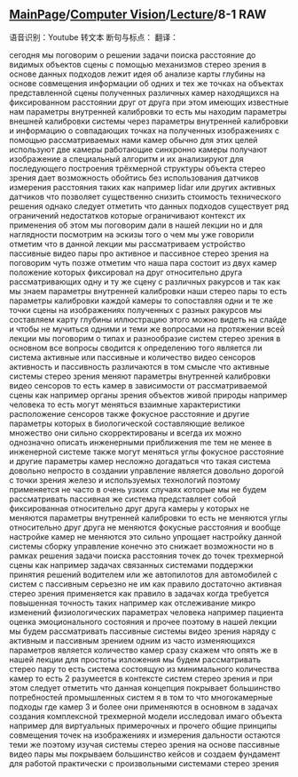 ## [MainPage](../../index.md)/[Computer Vision](../README.md)/[Lecture](../Lecture.md)/8-1 RAW

语音识别：Youtube 转文本
断句与标点：
翻译：

сегодня мы поговорим о решении задачи поиска расстояние до видимых объектов сцены с помощью механизмов стерео зрения в основе данных подходов лежит идея об анализе карты глубины на основе совмещения информации об одних и тех же точках на объектах представленной сцены полученных различных камер находящихся на фиксированном расстоянии друг от друга при этом имеющих известные нам параметры внутренней калибровки то есть мы находим параметры внешней калибровки системы через параметры внутренней калибровки и информацию о совпадающих точках на полученных изображениях с помощью рассматриваемых нами камер обычно для этих целей используют две камеры работающие синхронно камеры получают изображение а специальный алгоритм и их анализируют для последующего построения трёхмерной структуры объекта стерео зрения дает возможность обойтись без использования датчиков измерения расстояния таких как например lidar или других активных датчиков что позволяет существенно снизить стоимость технического решения однако следует отметить что данных подходов существует ряд ограничений недостатков которые ограничивают контекст их применения об этом мы поговорим дали в нашей лекции но и для наглядности посмотрим на эскизы того о чем мы уже говорили отметим что в данной лекции мы рассматриваем устройство пассивные видео пары про активное и пассивное стерео зрения на поговорим чуть позже отметим что наша пара состоит из двух камер положение которых фиксировал на друг относительно друга рассматривающих одну и ту же сцену с различных ракурсов и так как мы знаем параметры внутренней калибровки наши стерео пары то есть параметры калибровки каждой камеры то сопоставляя одни и те же точки сцены на изображениях полученных с разных ракурсов мы составляем карту глубины иллюстрацию этого можно видеть на слайде и чтобы не мучиться одними и теми же вопросами на протяжении всей лекции мы поговорим о типах и разнообразие систем стерео зрения в основном все вопросы сводится к определению того является ли система активные или пассивные и количество видео сенсоров активность и пассивность различаются в том смысле что активные системы стерео зрения меняют параметры внутренней калибровки видео сенсоров то есть камер в зависимости от рассматриваемой сцены как например органы зрения объектов живой природы например человека то есть могут меняться взаимные характеристики расположение сенсоров также фокусное расстояние и другие параметры которых в биологической составляющие великое множество они сильно скорректированы и всегда их можно однозначно описать инженерными приближения me тем не менее в инженерной системе также могут меняться углы фокусное расстояние и другие параметры камер несложно догадаться что такая система довольно непросто в создании управление является довольно дорогой с точки зрения железо и используемых технологий поэтому применяется не часто в очень узких случаях которые мы не будем рассматривать пассивная же система представляет собой фиксированная относительно друг друга камеры у которых не меняются параметры внутренней калибровки то есть не меняются углы относительно друг друга не меняются фокусные расстояния и вообще настройке камер не меняются это сильно упрощает настройку данной системы сборку управление конечно это снижает возможности но в рамках решения задачи поиска расстояния точек до точек трехмерной сцены как например задачах связанных системами поддержки принятия решений водителем или же автопилотов для автомобилей с систем с пассивным серьезно не им как правило достаточно активная стерео зрения применяется как правило в задачах когда требуется повышенная точность таких например как отслеживание микро изменений физиологических параметрах человека например пациента оценка эмоционального состояния и прочее поэтому в нашей лекции мы будем рассматривать пассивные системы видео зрения наряду с активным и пассивным зрением одним из часто изменяющихся параметров является количество камер сразу скажем что опять же в нашей лекции для простоты изложения мы будем рассматривать стерео пару то есть система состоящую из минимального количества камер то есть 2 разумеется в контексте систем стерео зрения и при этом следует отметить что данная концепция покрывает большинство потребностей промышленных систем я в том то что многокамерные подходы где камер 3 и более они применяются в основном в задачах создания комплексной трехмерной модели исследовал имаго объекта например для виртуальных примерочных и прочего общие принципы совмещения точек на изображениях и измерения дальности остаются теми же поэтому изучая системы стерео зрения на основе пассивные видео пары мы покрываем большинство кейсов и создаем фундамент для работой практически с произвольными системами стерео зрения 